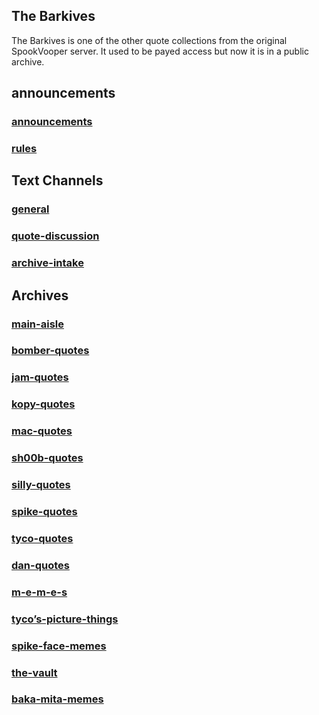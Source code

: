 ## The Barkives
The Barkives is one of the other quote collections from the original SpookVooper server. It used to be payed access but now it is in a public archive.

## announcements

### [announcements](https://svarchive.github.io/Barkives/announcements)

### [rules](https://svarchive.github.io/Barkives/rules)
## Text Channels

### [general](https://svarchive.github.io/Barkives/general)

### [quote-discussion](https://svarchive.github.io/Barkives/quote-discussion)

### [archive-intake](https://svarchive.github.io/Barkives/archive-intake)
## Archives

### [main-aisle](https://svarchive.github.io/Barkives/main-aisle)

### [bomber-quotes](https://svarchive.github.io/Barkives/bomber-quotes)

### [jam-quotes](https://svarchive.github.io/Barkives/jam-quotes)

### [kopy-quotes](https://svarchive.github.io/Barkives/kopy-quotes)

### [mac-quotes](https://svarchive.github.io/Barkives/mac-quotes)

### [sh00b-quotes](https://svarchive.github.io/Barkives/sh00b-quotes)

### [silly-quotes](https://svarchive.github.io/Barkives/silly-quotes)

### [spike-quotes](https://svarchive.github.io/Barkives/spike-quotes)

### [tyco-quotes](https://svarchive.github.io/Barkives/tyco-quotes)

### [dan-quotes](https://svarchive.github.io/Barkives/dan-quotes)

### [m-e-m-e-s](https://svarchive.github.io/Barkives/m-e-m-e-s)

### [tyco’s-picture-things](https://svarchive.github.io/Barkives/tyco’s-picture-things)

### [spike-face-memes](https://svarchive.github.io/Barkives/spike-face-memes)

### [the-vault](https://svarchive.github.io/Barkives/the-vault)

### [baka-mita-memes](https://svarchive.github.io/Barkives/baka-mita-memes)